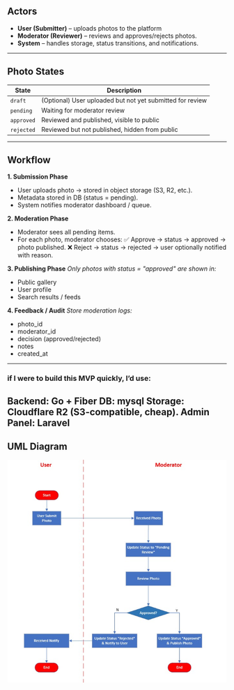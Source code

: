 ## Actors
- **User (Submitter)** – uploads photos to the platform
- **Moderator (Reviewer)** – reviews and approves/rejects photos.
- **System** – handles storage, status transitions, and notifications.

---
## Photo States
| State     | Description |
|-----------|-------------|
| `draft`   | (Optional) User uploaded but not yet submitted for review |
| `pending` | Waiting for moderator review |
| `approved`| Reviewed and published, visible to public |
| `rejected`| Reviewed but not published, hidden from public |
---

## Workflow
**1. Submission Phase**
- User uploads photo → stored in object storage (S3, R2, etc.).
- Metadata stored in DB (status = pending).
- System notifies moderator dashboard / queue.

**2. Moderation Phase**
- Moderator sees all pending items.
- For each photo, moderator chooses:
✅ Approve → status → approved → photo published.
❌ Reject → status → rejected → user optionally notified with reason.

**3. Publishing Phase**
_Only photos with status = "approved" are shown in:_
- Public gallery
- User profile
- Search results / feeds

**4. Feedback / Audit**
_Store moderation logs:_
- photo_id
- moderator_id
- decision (approved/rejected)
- notes
- created_at

---

### if I were to build this MVP quickly, I’d use:
Backend: Go + Fiber
DB: mysql
Storage: Cloudflare R2 (S3-compatible, cheap).
Admin Panel: Laravel
---

## UML Diagram
![Alt text](./assets/flow.jpeg)